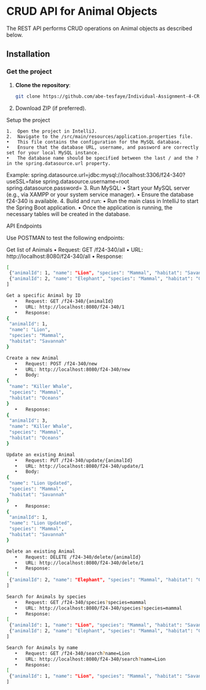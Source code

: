 # CRUD API for Animal Objects

The REST API performs CRUD operations on Animal objects as described below.

## Installation

### Get the project

1. **Clone the repository**:
   ```bash
   git clone https://github.com/abe-tesfaye/Individual-Assignment-4-CRUD-API.git

2.	Download ZIP (if preferred).

Setup the project

	1.	Open the project in IntelliJ.
	2.	Navigate to the /src/main/resources/application.properties file.
	•	This file contains the configuration for the MySQL database.
	•	Ensure that the database URL, username, and password are correctly set for your local MySQL instance.
	•	The database name should be specified between the last / and the ? in the spring.datasource.url property.
Example:
spring.datasource.url=jdbc:mysql://localhost:3306/f24-340?useSSL=false
spring.datasource.username=root
spring.datasource.password=
3.	Run MySQL:
	•	Start your MySQL server (e.g., via XAMPP or your system service manager).
	•	Ensure the database f24-340 is available.
	4.	Build and run:
	•	Run the main class in IntelliJ to start the Spring Boot application.
	•	Once the application is running, the necessary tables will be created in the database.

API Endpoints

Use POSTMAN to test the following endpoints:

Get list of Animals
	•	Request: GET /f24-340/all
	•	URL: http://localhost:8080/f24-340/all
	•	Response:
 ```bash
 [
  {"animalId": 1, "name": "Lion", "species": "Mammal", "habitat": "Savannah"},
  {"animalId": 2, "name": "Elephant", "species": "Mammal", "habitat": "Grasslands"}
]

Get a specific Animal by ID
	•	Request: GET /f24-340/{animalId}
	•	URL: http://localhost:8080/f24-340/1
	•	Response:
 {
  "animalId": 1,
  "name": "Lion",
  "species": "Mammal",
  "habitat": "Savannah"
}

Create a new Animal
	•	Request: POST /f24-340/new
	•	URL: http://localhost:8080/f24-340/new
	•	Body:
 {
  "name": "Killer Whale",
  "species": "Mammal",
  "habitat": "Oceans"
}
	•	Response:
 {
  "animalId": 3,
  "name": "Killer Whale",
  "species": "Mammal",
  "habitat": "Oceans"
}

Update an existing Animal
	•	Request: PUT /f24-340/update/{animalId}
	•	URL: http://localhost:8080/f24-340/update/1
	•	Body:
 {
  "name": "Lion Updated",
  "species": "Mammal",
  "habitat": "Savannah"
}
	•	Response:
 {
  "animalId": 1,
  "name": "Lion Updated",
  "species": "Mammal",
  "habitat": "Savannah"
}

Delete an existing Animal
	•	Request: DELETE /f24-340/delete/{animalId}
	•	URL: http://localhost:8080/f24-340/delete/1
	•	Response:
 [
  {"animalId": 2, "name": "Elephant", "species": "Mammal", "habitat": "Grasslands"}
]

Search for Animals by species
	•	Request: GET /f24-340/species?species=mammal
	•	URL: http://localhost:8080/f24-340/species?species=mammal
	•	Response:
 [
  {"animalId": 1, "name": "Lion", "species": "Mammal", "habitat": "Savannah"},
  {"animalId": 2, "name": "Elephant", "species": "Mammal", "habitat": "Grasslands"}
]

Search for Animals by name
	•	Request: GET /f24-340/search?name=Lion
	•	URL: http://localhost:8080/f24-340/search?name=Lion
	•	Response:
 [
  {"animalId": 1, "name": "Lion", "species": "Mammal", "habitat": "Savannah"}
]
